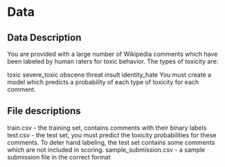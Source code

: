 # Data

## Data Description
You are provided with a large number of Wikipedia comments which have been labeled by human raters for toxic behavior. The types of toxicity are:

toxic
severe_toxic
obscene
threat
insult
identity_hate
You must create a model which predicts a probability of each type of toxicity for each comment.

## File descriptions
train.csv - the training set, contains comments with their binary labels
test.csv - the test set, you must predict the toxicity probabilities for these comments. To deter hand labeling, the test set contains some comments which are not included in scoring.
sample_submission.csv - a sample submission file in the correct format
